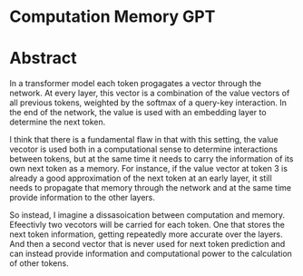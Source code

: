 # Computation Memory GPT

# Abstract
In a transformer model each token progagates a vector through the network. At every layer, this vector is a combination of the value vectors of all previous tokens, weighted by the softmax of a query-key interaction. In the end of the network, the value is used with an embedding layer to determine the next token.

I think that there is a fundamental flaw in that with this setting, the value vecotor is used both in a computational sense to determine interactions between tokens, but at the same time it needs to carry the information of its own next token as a memory.
For instance, if the value vector at token 3 is already a good approximation of the next token at an early layer, it still needs to propagate that memory through the network and at the same time provide information to the other layers.

So instead, I imagine a dissasoication between computation and memory. Efeectivly two vecotors will be carried for each token. One that stores the next token information, getting repeatedly more accurate over the layers. And then a second vector that is never used for next token prediction and can instead provide information and computational power to the calculation of other tokens.

